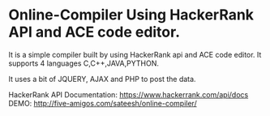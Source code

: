 # Online-Compiler Using HackerRank API and ACE code editor.

It is a simple compiler built by using HackerRank api and ACE code editor.
It supports 4 languages C,C++,JAVA,PYTHON.

It uses a bit of JQUERY, AJAX and PHP to post the data.

HackerRank API Documentation:
https://www.hackerrank.com/api/docs
DEMO:
http://five-amigos.com/sateesh/online-compiler/ 
